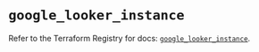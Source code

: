 # `google_looker_instance`

Refer to the Terraform Registry for docs: [`google_looker_instance`](https://registry.terraform.io/providers/hashicorp/google/6.23.0/docs/resources/looker_instance).
